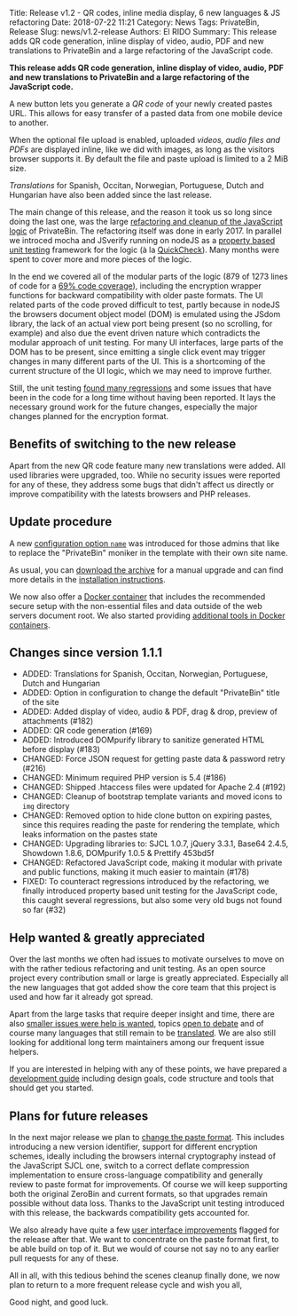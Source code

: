 Title: Release v1.2 - QR codes, inline media display, 6 new languages & JS refactoring
Date: 2018-07-22 11:21
Category: News
Tags: PrivateBin, Release
Slug: news/v1.2-release
Authors: El RIDO
Summary: This release adds QR code generation, inline display of video, audio, PDF and new translations to PrivateBin and a large refactoring of the JavaScript code.

**This release adds QR code generation, inline display of video, audio, PDF and new translations to PrivateBin and a large refactoring of the JavaScript code.**

A new button lets you generate a _QR code_ of your newly created pastes URL. This allows for easy transfer of a pasted data from one mobile device to another.

When the optional file upload is enabled, uploaded _videos, audio files and PDFs_ are displayed inline, like we did with images, as long as the visitors browser supports it. By default the file and paste upload is limited to a 2 MiB size.

_Translations_ for Spanish, Occitan, Norwegian, Portuguese, Dutch and Hungarian have also been added since the last release.

The main change of this release, and the reason it took us so long since doing the last one, was the large [refactoring and cleanup of the JavaScript logic](https://github.com/PrivateBin/PrivateBin/pull/180) of PrivateBin. The refactoring itself was done in early 2017. In parallel we introced mocha and JSverify running on nodeJS as a [property based unit testing](https://github.com/PrivateBin/PrivateBin/blob/master/tst/README.md#property-based-unit-testing) framework for the logic (à la [QuickCheck](https://www.youtube.com/watch?v=AfaNEebCDos)). Many months were spent to cover more and more pieces of the logic.

In the end we covered all of the modular parts of the logic (879 of 1273 lines of code for a [69% code coverage](https://privatebin.info/jscoverage/js/privatebin.js.html)), including the encryption wrapper functions for backward compatibility with older paste formats. The UI related parts of the code proved difficult to test, partly because in nodeJS the browsers document object model (DOM) is emulated using the JSdom library, the lack of an actual view port being present (so no scrolling, for example) and also due the event driven nature which contradicts the modular approach of unit testing. For many UI interfaces, large parts of the DOM has to be present, since emitting a single click event may trigger changes in many different parts of the UI. This is a shortcoming of the current structure of the UI logic, which we may need to improve further.

Still, the unit testing [found many regressions](https://github.com/PrivateBin/PrivateBin/issues/32#issuecomment-401545763) and some issues that have been in the code for a long time without having been reported. It lays the necessary ground work for the future changes, especially the major changes planned for the encryption format.

## Benefits of switching to the new release

Apart from the new QR code feature many new translations were added. All used libraries were upgraded, too. While no security issues were reported for any of these, they address some bugs that didn't affect us directly or improve compatibility with the latests browsers and PHP releases.

## Update procedure

A new [configuration option `name`](https://github.com/PrivateBin/PrivateBin/wiki/Configuration#name) was introduced for those admins that like to replace the "PrivateBin" moniker in the template with their own site name.

As usual, you can [download the archive](https://github.com/PrivateBin/PrivateBin/releases/latest) for a manual upgrade and can find more details in the [installation instructions](https://github.com/PrivateBin/PrivateBin/blob/master/doc/Installation.md#installation).

We now also offer a [Docker container](https://hub.docker.com/r/privatebin/nginx-fpm-alpine/) that includes the recommended secure setup with the non-essential files and data outside of the web servers document root. We also started providing [additional tools in Docker containers](https://github.com/PrivateBin/PrivateBin/wiki/Docker).

## Changes since version 1.1.1

* ADDED: Translations for Spanish, Occitan, Norwegian, Portuguese, Dutch and Hungarian
* ADDED: Option in configuration to change the default "PrivateBin" title of the site
* ADDED: Added display of video, audio & PDF, drag & drop, preview of attachments (#182)
* ADDED: QR code generation (#169)
* ADDED: Introduced DOMpurify library to sanitize generated HTML before display (#183)
* CHANGED: Force JSON request for getting paste data & password retry (#216)
* CHANGED: Minimum required PHP version is 5.4 (#186)
* CHANGED: Shipped .htaccess files were updated for Apache 2.4 (#192)
* CHANGED: Cleanup of bootstrap template variants and moved icons to `img` directory
* CHANGED: Removed option to hide clone button on expiring pastes, since this requires reading the paste for rendering the template, which leaks information on the pastes state
* CHANGED: Upgrading libraries to: SJCL 1.0.7, jQuery 3.3.1, Base64 2.4.5, Showdown 1.8.6, DOMpurify 1.0.5 & Prettify 453bd5f
* CHANGED: Refactored JavaScript code, making it modular with private and public functions, making it much easier to maintain (#178)
* FIXED: To counteract regressions introduced by the refactoring, we finally introduced property based unit testing for the JavaScript code, this caught several regressions, but also some very old bugs not found so far (#32)

## Help wanted & greatly appreciated

Over the last months we often had issues to motivate ourselves to move on with the rather tedious refactoring and unit testing. As an open source project every contribution small or large is greatly appreciated. Especially all the new languages that got added show the core team that this project is used and how far it already got spread.

Apart from the large tasks that require deeper insight and time, there are also [smaller issues were help is wanted](https://github.com/PrivateBin/PrivateBin/issues?q=is%3Aopen+is%3Aissue+label%3A%22help+wanted%22), topics [open to debate](https://github.com/PrivateBin/PrivateBin/issues?utf8=%E2%9C%93&q=is%3Aopen+is%3Aissue+label%3A%22discuss+me%22+) and of course many languages that still remain to be [translated](https://github.com/PrivateBin/PrivateBin/wiki/Translation). We are also still looking for additional long term maintainers among our frequent issue helpers.

If you are interested in helping with any of these points, we have prepared a [development guide](https://github.com/PrivateBin/PrivateBin/wiki/Development) including design goals, code structure and tools that should get you started.

## Plans for future releases

In the next major release we plan to [change the paste format](https://github.com/PrivateBin/PrivateBin/milestone/4). This includes introducing a new version identifier, support for different encryption schemes, ideally including the browsers internal cryptography instead of the JavaScript SJCL one, switch to a correct deflate compression implementation to ensure cross-language compatibility and generally review to paste format for improvements. Of course we will keep supporting both the original ZeroBin and current formats, so that upgrades remain possible without data loss. Thanks to the JavaScript unit testing introduced with this release, the backwards compatibility gets accounted for.

We also already have quite a few [user interface improvements](https://github.com/PrivateBin/PrivateBin/milestone/6) flagged for the release after that. We want to concentrate on the paste format first, to be able build on top of it. But we would of course not say no to any earlier pull requests for any of these.

All in all, with this tedious behind the scenes cleanup finally done, we now plan to return to a more frequent release cycle and wish you all,

Good night, and good luck.
